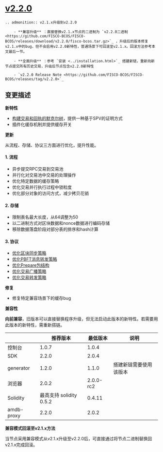 # [v2.2.0](https://github.com/FISCO-BCOS/FISCO-BCOS/releases/tag/v2.2.0)

```eval_rst
.. admonition:: v2.1.x升级到v2.2.0

    - **兼容升级** ：直接替换v2.1.x节点的二进制为 `v2.2.0二进制 <https://github.com/FISCO-BCOS/FISCO-BCOS/releases/download/v2.2.0/fisco-bcos.tar.gz>`_ ，升级后的版本修复v2.1.x中的bug，但不会启用v2.2.0新特性，普通场景下可回滚至v2.1.x。回滚方法参考本文最后一节。

    - **全面升级** ：参考 `安装 <../installation.html>`_ 搭建新链，重新向新节点提交所有历史交易，升级后节点包含v2.2.0新特性

    - `v2.2.0 Release Note <https://github.com/FISCO-BCOS/FISCO-BCOS/releases/tag/v2.2.0>`_
```

## 变更描述

**新特性**

* [构建交易和回执的默克尔树](https://fisco-bcos-documentation.readthedocs.io/zh_CN/release-2.2.0/docs/design/merkle_proof.html)，提供一种基于SPV的证明方式
* 插件化缓存机制并提供缓存开关

**更新**

从流程、存储、协议三方面进行优化，提升性能。

#### 1. 流程
- 异步提交RPC交易到交易池
- 并行化对交易池中交易的处理操作
- 优化特定数据的缓存策略
- 优化交易并行执行过程中锁粒度
- 优化部分对象的访问方式，减少拷贝花销
#### 2. 存储
- 限制表名最大长度，从64调整为50
- 以二进制方式对区块数据和nonce数据进行编码存储
- 移除数据落盘阶段对部分表的排序和hash计算
#### 3. 协议
- [优化区块同步策略](https://fisco-bcos-documentation.readthedocs.io/zh_CN/release-2.2.0/docs/design/sync/sync_block_optimize.html#id1)
- [优化PBFT消息转发策略](https://fisco-bcos-documentation.readthedocs.io/zh_CN/release-2.2.0/docs/design/consensus/pbft_optimize.html#id1)
- [优化Prepare包结构](https://fisco-bcos-documentation.readthedocs.io/zh_CN/release-2.2.0/docs/design/consensus/pbft_optimize.html#prepare)
- [优化交易广播策略](https://fisco-bcos-documentation.readthedocs.io/zh_CN/release-2.2.0/docs/design/sync/sync_trans_optimize.html#id2)
- [优化交易转发策略](https://fisco-bcos-documentation.readthedocs.io/zh_CN/release-2.2.0/docs/design/sync/sync_trans_optimize.html#id3)

**修复**

- 修复特定兼容场景下的缓存bug

**兼容性**

**向前兼容**，旧版本可以直接替换程序升级，但无法启动此版本的新特性。若需要用此版本的新特性，需重新搭链。

|            | 推荐版本                | 最低版本  | 说明                   |
| ---------- | ----------------------- | --------- | ---------------------- |
| 控制台     | 1.0.7                   | 1.0.4     |                        |
| SDK        | 2.2.0                   | 2.0.4     |                        |
| generator  | 1.2.0                   | 1.1.0     | 搭建新链需要使用该版本 |
| 浏览器     | 2.0.2                   | 2.0.0-rc2 |                        |
| Solidity   | 最高支持 solidity 0.5.2 | 0.4.11    |                        |
| amdb-proxy | 2.2.0                   | 2.0.2     |                        |

**兼容模式回滚至v2.1.x方法**

当节点采用兼容模式从v2.1.x升级至v2.2.0后，可直接通过将节点二进制替换回v2.1.x完成回滚。

